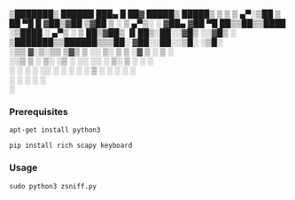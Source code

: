 
▒███████▒  ██████  ███▄    █  ██▓  █████▒ █████▒
▒ ▒ ▒ ▄▀░▒██    ▒  ██ ▀█   █ ▓██▒▓██   ▒▓██   ▒ 
░ ▒ ▄▀▒░ ░ ▓██▄   ▓██  ▀█ ██▒▒██▒▒████ ░▒████ ░ 
  ▄▀▒   ░  ▒   ██▒▓██▒  ▐▌██▒░██░░▓█▒  ░░▓█▒  ░ 
▒███████▒▒██████▒▒▒██░   ▓██░░██░░▒█░   ░▒█░    
░▒▒ ▓░▒░▒▒ ▒▓▒ ▒ ░░ ▒░   ▒ ▒ ░▓   ▒ ░    ▒ ░    
░░▒ ▒ ░ ▒░ ░▒  ░ ░░ ░░   ░ ▒░ ▒ ░ ░      ░      
░ ░ ░ ░ ░░  ░  ░     ░   ░ ░  ▒ ░ ░ ░    ░ ░    
  ░ ░          ░           ░  ░                 
░                                               

### Prerequisites
```
apt-get install python3
```
```
pip install rich scapy keyboard
```
### Usage
```
sudo python3 zsniff.py
```

